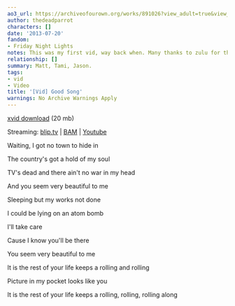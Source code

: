 ```yaml
---
ao3_url: https://archiveofourown.org/works/891026?view_adult=true&view_full_work=true
author: thedeadparrot
characters: []
date: '2013-07-20'
fandom:
- Friday Night Lights
notes: This was my first vid, way back when. Many thanks to zulu for the encouragement.
relationship: []
summary: Matt, Tami, Jason.
tags:
- vid
- Video
title: '[Vid] Good Song'
warnings: No Archive Warnings Apply
---
```


[xvid download](http://dl.dropbox.com/u/2436187/vids/goodsong.avi) (20 mb)  

Streaming: [blip.tv](http://blip.tv/file/2331974) | [BAM](http://bamvidvault.ning.com/video/good-song) | [Youtube](https://www.youtube.com/watch?v=mTzwF5UnzHQ)





Waiting, I got no town to hide in  

The country's got a hold of my soul  

TV's dead and there ain't no war in my head  

And you seem very beautiful to me

Sleeping but my works not done  

I could be lying on an atom bomb  

I'll take care  

Cause I know you'll be there  

You seem very beautiful to me

It is the rest of your life keeps a rolling and rolling  

Picture in my pocket looks like you  

It is the rest of your life keeps a rolling, rolling, rolling along